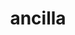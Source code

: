 ---
title: ancilla
nmtitle: ancilla
meaning: slave-woman
ch: 6
pos: noun
stem: ancill
genend: ae
genhyph: -ae
abbgender: f.
abbgender2: fem.
gender: feminine
declension: first
derivative: ancillary
---